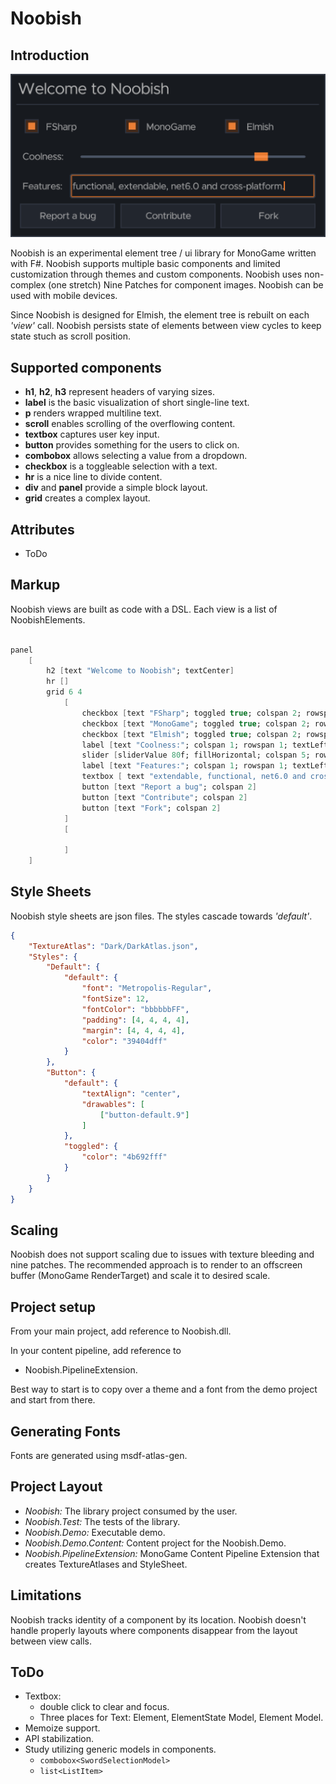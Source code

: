 # Noobish

## Introduction

![Noobish](screenshots/hello.png "Hello Noobish!")

Noobish is an experimental element tree / ui library for MonoGame written with F#. Noobish supports multiple basic components and limited customization through themes and custom components. Noobish uses non-complex (one stretch) Nine Patches for component images. Noobish can be used with mobile devices.

Since Noobish is designed for Elmish, the element tree is rebuilt on each *'view'* call. Noobish persists state of elements between view cycles to keep state stuch as scroll position.

## Supported components

* **h1**, **h2**, **h3** represent headers of varying sizes.
* **label** is the basic visualization of short single-line text.
* **p** renders wrapped multiline text.
* **scroll** enables scrolling of the overflowing content.
* **textbox** captures user key input.
* **button** provides something for the users to click on.
* **combobox** allows selecting a value from a dropdown.
* **checkbox** is a toggleable selection with a text.
* **hr** is a nice line to divide content.
* **div** and **panel** provide a simple block layout.
* **grid** creates a complex layout.

## Attributes

* ToDo

## Markup

Noobish views are built as code with a DSL. Each view is a list of NoobishElements.

```fsharp

panel
    [
        h2 [text "Welcome to Noobish"; textCenter]
        hr []
        grid 6 4
            [
                checkbox [text "FSharp"; toggled true; colspan 2; rowspan 1]
                checkbox [text "MonoGame"; toggled true; colspan 2; rowspan 1]
                checkbox [text "Elmish"; toggled true; colspan 2; rowspan 1]
                label [text "Coolness:"; colspan 1; rowspan 1; textLeft]
                slider [sliderValue 80f; fillHorizontal; colspan 5; rowspan 1]
                label [text "Features:"; colspan 1; rowspan 1; textLeft]
                textbox [ text "extendable, functional, net6.0 and cross-platform"; textLeft; colspan 5; rowspan 1]
                button [text "Report a bug"; colspan 2]
                button [text "Contribute"; colspan 2]
                button [text "Fork"; colspan 2]
            ]
            [

            ]
    ]
```

## Style Sheets

Noobish style sheets are json files. The styles cascade towards *'default'*.

```json
{
    "TextureAtlas": "Dark/DarkAtlas.json",
    "Styles": {
        "Default": {
            "default": {
                "font": "Metropolis-Regular",
                "fontSize": 12,
                "fontColor": "bbbbbbFF",
                "padding": [4, 4, 4, 4],
                "margin": [4, 4, 4, 4],
                "color": "39404dff"
            }
        },
        "Button": {
            "default": {
                "textAlign": "center",
                "drawables": [
                    ["button-default.9"]
                ]
            },
            "toggled": {
                "color": "4b692fff"
            }
        }
    }
}
```

## Scaling

Noobish does not support scaling due to issues with texture bleeding and nine patches. The recommended approach is to render to an offscreen buffer (MonoGame RenderTarget) and scale it to desired scale.

## Project setup

From your main project, add reference to Noobish.dll.

In your content pipeline, add reference to

* Noobish.PipelineExtension.

Best way to start is to copy over a theme and a font from the demo project and start from there.

## Generating Fonts

Fonts are generated using msdf-atlas-gen.

## Project Layout

* *Noobish:* The library project consumed by the user.
* *Noobish.Test:* The tests of the library.
* *Noobish.Demo:* Executable demo.
* *Noobish.Demo.Content:* Content project for the Noobish.Demo.
* *Noobish.PipelineExtension:* MonoGame Content Pipeline Extension that creates TextureAtlases and StyleSheet.

## Limitations

Noobish tracks identity of a component by its location. Noobish doesn't handle properly layouts where components disappear from the layout between view calls.

## ToDo

* Textbox:
  * double click to clear and focus.
  * Three places for Text: Element, ElementState Model, Element Model.
* Memoize support.
* API stabilization.
* Study utilizing generic models in components.
  * ```combobox<SwordSelectionModel>```
  * ```list<ListItem>```
